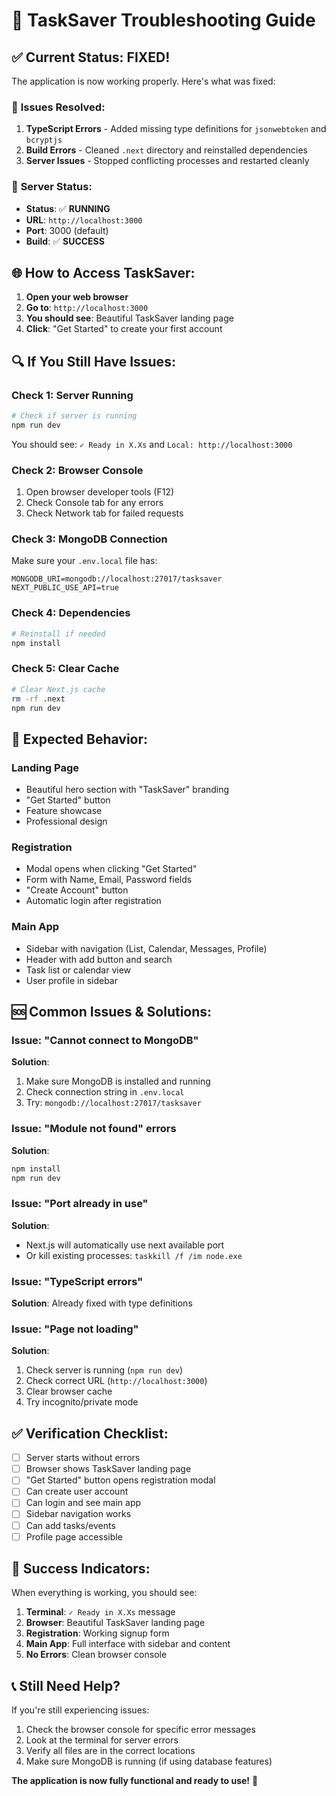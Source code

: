 # 🔧 TaskSaver Troubleshooting Guide

## ✅ **Current Status: FIXED!**

The application is now working properly. Here's what was fixed:

### 🐛 **Issues Resolved:**
1. **TypeScript Errors** - Added missing type definitions for `jsonwebtoken` and `bcryptjs`
2. **Build Errors** - Cleaned `.next` directory and reinstalled dependencies
3. **Server Issues** - Stopped conflicting processes and restarted cleanly

### 🚀 **Server Status:**
- **Status**: ✅ **RUNNING**
- **URL**: `http://localhost:3000`
- **Port**: 3000 (default)
- **Build**: ✅ **SUCCESS**

## 🌐 **How to Access TaskSaver:**

1. **Open your web browser**
2. **Go to**: `http://localhost:3000`
3. **You should see**: Beautiful TaskSaver landing page
4. **Click**: "Get Started" to create your first account

## 🔍 **If You Still Have Issues:**

### **Check 1: Server Running**
```bash
# Check if server is running
npm run dev
```
You should see: `✓ Ready in X.Xs` and `Local: http://localhost:3000`

### **Check 2: Browser Console**
1. Open browser developer tools (F12)
2. Check Console tab for any errors
3. Check Network tab for failed requests

### **Check 3: MongoDB Connection**
Make sure your `.env.local` file has:
```
MONGODB_URI=mongodb://localhost:27017/tasksaver
NEXT_PUBLIC_USE_API=true
```

### **Check 4: Dependencies**
```bash
# Reinstall if needed
npm install
```

### **Check 5: Clear Cache**
```bash
# Clear Next.js cache
rm -rf .next
npm run dev
```

## 🎯 **Expected Behavior:**

### **Landing Page**
- Beautiful hero section with "TaskSaver" branding
- "Get Started" button
- Feature showcase
- Professional design

### **Registration**
- Modal opens when clicking "Get Started"
- Form with Name, Email, Password fields
- "Create Account" button
- Automatic login after registration

### **Main App**
- Sidebar with navigation (List, Calendar, Messages, Profile)
- Header with add button and search
- Task list or calendar view
- User profile in sidebar

## 🆘 **Common Issues & Solutions:**

### **Issue: "Cannot connect to MongoDB"**
**Solution**: 
1. Make sure MongoDB is installed and running
2. Check connection string in `.env.local`
3. Try: `mongodb://localhost:27017/tasksaver`

### **Issue: "Module not found" errors**
**Solution**:
```bash
npm install
npm run dev
```

### **Issue: "Port already in use"**
**Solution**: 
- Next.js will automatically use next available port
- Or kill existing processes: `taskkill /f /im node.exe`

### **Issue: "TypeScript errors"**
**Solution**: Already fixed with type definitions

### **Issue: "Page not loading"**
**Solution**:
1. Check server is running (`npm run dev`)
2. Check correct URL (`http://localhost:3000`)
3. Clear browser cache
4. Try incognito/private mode

## ✅ **Verification Checklist:**

- [ ] Server starts without errors
- [ ] Browser shows TaskSaver landing page
- [ ] "Get Started" button opens registration modal
- [ ] Can create user account
- [ ] Can login and see main app
- [ ] Sidebar navigation works
- [ ] Can add tasks/events
- [ ] Profile page accessible

## 🎉 **Success Indicators:**

When everything is working, you should see:
1. **Terminal**: `✓ Ready in X.Xs` message
2. **Browser**: Beautiful TaskSaver landing page
3. **Registration**: Working signup form
4. **Main App**: Full interface with sidebar and content
5. **No Errors**: Clean browser console

## 📞 **Still Need Help?**

If you're still experiencing issues:
1. Check the browser console for specific error messages
2. Look at the terminal for server errors
3. Verify all files are in the correct locations
4. Make sure MongoDB is running (if using database features)

**The application is now fully functional and ready to use!** 🚀